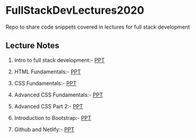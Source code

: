 # FullStackDevLectures2020
Repo to share code snippets covered in lectures for full stack development  

## Lecture Notes  
1. Intro to full stack development:- [PPT](https://www.canva.com/design/DAEM0jF297E/T4cnQ1ONW01pMtNrf0MiQg/view?utm_content=DAEM0jF297E&utm_campaign=designshare&utm_medium=link&utm_source=publishsharelink)

2. HTML Fundamentals:- [PPT](https://www.canva.com/design/DAENp7nWCuI/Gtdg4rFxSwgJYTAYoSjEgQ/view?utm_content=DAENp7nWCuI&utm_campaign=designshare&utm_medium=link&utm_source=publishsharelink)

3. CSS Fundamentals:- [PPT](https://www.canva.com/design/DAEOZL99viI/DfoZMd9ItYQoz1SB8gtfCw/view?utm_content=DAEOZL99viI&utm_campaign=designshare&utm_medium=link&utm_source=publishsharelink)

4. Advanced CSS Fundamentals:- [PPT](https://www.canva.com/design/DAEO8QNftGU/XcacC-Ns_Qq8uAsclrupQQ/view?utm_content=DAEO8QNftGU&utm_campaign=designshare&utm_medium=link&utm_source=publishsharelink)

5. Advanced CSS Part 2:- [PPT](https://www.canva.com/design/DAEPnYpqXYU/13aYnsSuL6tkdsO4vreoiA/view?utm_content=DAEPnYpqXYU&utm_campaign=designshare&utm_medium=link&utm_source=publishsharelink)

6. Introduction to Bootstrap:- [PPT](https://www.canva.com/design/DAEO4uwdUWY/UQADHQ5yKotv8LYeF2JdZQ/view?utm_content=DAEO4uwdUWY&utm_campaign=designshare&utm_medium=link&utm_source=publishsharelink)

6. Github and Netlify:- [PPT](https://www.canva.com/design/DAEPjB_-fSA/fwOo8aIkQrwjT6X6dGCKtQ/view?utm_content=DAEPjB_-fSA&utm_campaign=designshare&utm_medium=link&utm_source=publishsharelink)

